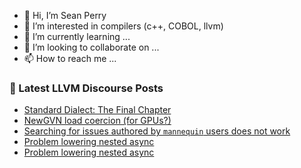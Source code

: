 - 👋 Hi, I’m Sean Perry
- 👀 I’m interested in compilers (c++, COBOL, llvm)
- 🌱 I’m currently learning ...
- 💞️ I’m looking to collaborate on ...
- 📫 How to reach me ...

<!---
s66perry/s66perry is a ✨ special ✨ repository because its `README.md` (this file) appears on your GitHub profile.
You can click the Preview link to take a look at your changes.
--->
### 📕 Latest LLVM Discourse Posts

<!-- DISCOURSE-LLVM:START -->
- [Standard Dialect: The Final Chapter](https://discourse.llvm.org/t/standard-dialect-the-final-chapter/6061/28)
- [NewGVN load coercion &lpar;for GPUs?&rpar;](https://discourse.llvm.org/t/newgvn-load-coercion-for-gpus/59741/1)
- [Searching for issues authored by `mannequin` users does not work](https://discourse.llvm.org/t/searching-for-issues-authored-by-mannequin-users-does-not-work/59736/2)
- [Problem lowering nested async](https://discourse.llvm.org/t/problem-lowering-nested-async/59739/2)
- [Problem lowering nested async](https://discourse.llvm.org/t/problem-lowering-nested-async/59739/1)
<!-- DISCOURSE-LLVM:END -->
